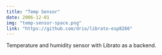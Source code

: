 ```yaml
---
title: "Temp Sensor"
date: 2006-12-01
img: "temp-sensor-space.png"
link: "https://github.com/drio/librato-esp8266"
---
```


Temperature and humidity sensor with Librato as a backend.
